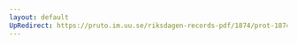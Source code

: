 ```yaml
---
layout: default
UpRedirect: https://pruto.im.uu.se/riksdagen-records-pdf/1874/prot-1874--fk--517/prot-1874--fk--517_010.pdf
---
```

